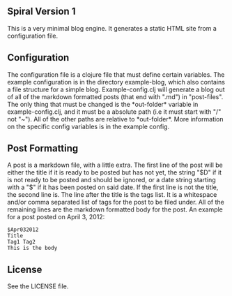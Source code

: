 Spiral Version 1
---
This is a very minimal blog engine. It generates a static HTML site
from a configuration file.

Configuration
---
The configuration file is a clojure file that must define certain
variables. The example configuration is in the directory
example-blog, which also contains a file structure for a simple
blog. Example-config.clj will generate a blog out of all of the
markdown formatted posts (that end with ".md") in "post-files". The
only thing that must be changed is the \*out-folder\* variable in
example-config.clj, and it must be a absolute path (i.e it must start
with "/" not "~"). All of the other paths are relative to
\*out-folder\*. More information on the specific config variables is
in the example config.

Post Formatting
---
A post is a markdown file, with a little extra. The first line of the
post will be either the title if it is ready to be posted but has not
yet, the string "$D" if it is not ready to be posted and should be
ignored, or a date string starting with a "$" if it has been posted on
said date. If the first line is not the title, the second line is. The
line after the title is the tags list. It is a whitespace and/or comma
separated list of tags for the post to be filed under. All of the
remaining lines are the markdown formatted body for the post. An
example for a post posted on April 3, 2012:
    
    $Apr032012
    Title
    Tag1 Tag2
    This is the body

License
---

See the LICENSE file.
